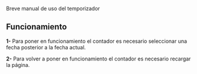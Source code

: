 Breve manual de uso del temporizador

## Funcionamiento

**1-** Para poner en funcionamiento el contador es necesario seleccionar una fecha posterior a la fecha actual.

**2-** Para volver a poner en funcionamiento el contador es necesario recargar la página.